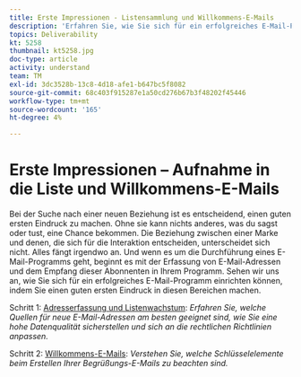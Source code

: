 ```yaml
---
title: Erste Impressionen - Listensammlung und Willkommens-E-Mails
description: 'Erfahren Sie, wie Sie sich für ein erfolgreiches E-Mail-Programm einrichten können, indem Sie einen guten ersten Eindruck machen. '
topics: Deliverability
kt: 5258
thumbnail: kt5258.jpg
doc-type: article
activity: understand
team: TM
exl-id: 3dc3528b-13c8-4d18-afe1-b647bc5f8082
source-git-commit: 68c403f915287e1a50cd276b67b3f48202f45446
workflow-type: tm+mt
source-wordcount: '165'
ht-degree: 4%

---
```


# Erste Impressionen – Aufnahme in die Liste und Willkommens-E-Mails

Bei der Suche nach einer neuen Beziehung ist es entscheidend, einen guten ersten Eindruck zu machen. Ohne sie kann nichts anderes, was du sagst oder tust, eine Chance bekommen. Die Beziehung zwischen einer Marke und denen, die sich für die Interaktion entscheiden, unterscheidet sich nicht. Alles fängt irgendwo an. Und wenn es um die Durchführung eines E-Mail-Programms geht, beginnt es mit der Erfassung von E-Mail-Adressen und dem Empfang dieser Abonnenten in Ihrem Programm. Sehen wir uns an, wie Sie sich für ein erfolgreiches E-Mail-Programm einrichten können, indem Sie einen guten ersten Eindruck in diesen Bereichen machen.

Schritt 1:  [Adresserfassung und Listenwachstum](/help/first-impressions/address-collection-and-list-growth.md):
*Erfahren Sie, welche Quellen für neue E-Mail-Adressen am besten geeignet sind, wie Sie eine hohe Datenqualität sicherstellen und sich an die rechtlichen Richtlinien anpassen.*

Schritt 2:  [Willkommens-E-Mails](/help/first-impressions/welcome-emails.md):
*Verstehen Sie, welche Schlüsselelemente beim Erstellen Ihrer Begrüßungs-E-Mails zu beachten sind.*
